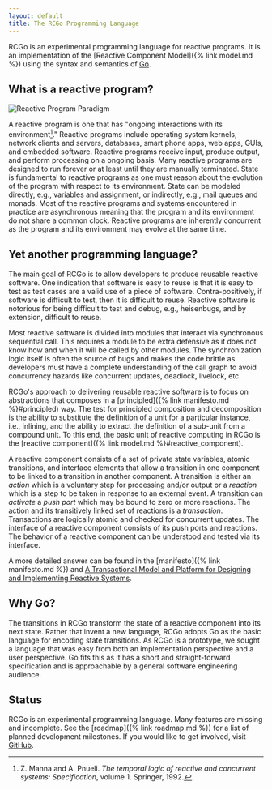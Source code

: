 ```yaml
---
layout: default
title: The RCGo Programming Language
---
```


RCGo is an experimental programming language for reactive programs.
It is an implementation of the [Reactive Component Model]({% link model.md %}) using the syntax and semantics of [Go](https://golang.org).

## What is a reactive program? ##

![Reactive Program Paradigm](/figures/reactive_program_paradigm.svg)

A reactive program is one that has "ongoing interactions with its environment[^1]."
Reactive programs include operating system kernels, network clients and servers, databases, smart phone apps, web apps, GUIs, and embedded software.
Reactive programs receive input, produce output, and perform processing on a ongoing basis.
Many reactive programs are designed to run forever or at least until they are manually terminated.
State is fundamental to reactive programs as one must reason about the evolution of the program with respect to its environment.
State can be modeled directly, e.g., variables and assignment, or indirectly, e.g., mail queues and monads.
Most of the reactive programs and systems encountered in practice are asynchronous meaning that the program and its environment do not share a common clock.
Reactive programs are inherently concurrent as the program and its environment may evolve at the same time.

## Yet another programming language? ##

The main goal of RCGo is to allow developers to produce reusable reactive software.
One indication that software is easy to reuse is that it is easy to test as test cases are a valid use of a piece of software.
Contra-positively, if software is difficult to test, then it is difficult to reuse.
Reactive software is notorious for being difficult to test and debug, e.g., heisenbugs, and by extension, difficult to reuse.

Most reactive software is divided into modules that interact via synchronous sequential call.
This requires a module to be extra defensive as it does not know how and when it will be called by other modules.
The synchronization logic itself is often the source of bugs and makes the code brittle as developers must have a complete understanding of the call graph to avoid concurrency hazards like concurrent updates, deadlock, livelock, etc.

RCGo's approach to delivering reusable reactive software is to focus on abstractions that composes in a [principled]({% link manifesto.md %}#principled) way.
The test for principled composition and decomposition is the ability to substitute the definition of a unit for a particular instance, i.e., inlining, and the ability to extract the definition of a sub-unit from a compound unit.
To this end, the basic unit of reactive computing in RCGo is the [reactive component]({% link model.md %}#reactive_component).

A reactive component consists of a set of private state variables, atomic transitions, and interface elements that allow a transition in one component to be linked to a transition in another component.
A transition is either an *action* which is a voluntary step for processing and/or output or a *reaction* which is a step to be taken in response to an external event.
A transition can *activate* a *push port* which may be bound to zero or more reactions.
The action and its transitively linked set of reactions is a *transaction*.
Transactions are logically atomic and checked for concurrent updates.
The interface of a reactive component consists of its push ports and reactions.
The behavior of a reactive component can be understood and tested via its interface.

A more detailed answer can be found in the [manifesto]({% link manifesto.md %}) and [A Transactional Model and Platform for Designing and Implementing Reactive Systems](/rcdissertation.pdf).

## Why Go? ##

The transitions in RCGo transform the state of a reactive component into its next state.
Rather that invent a new language, RCGo adopts Go as the basic language for encoding state transitions.
As RCGo is a prototype, we sought a language that was easy from both an implementation perspective and a user perspective.
Go fits this as it has a short and straight-forward specification and is approachable by a general software engineering audience.

## Status ##

RCGo is an experimental programming language.
Many features are missing and incomplete.
See the [roadmap]({% link roadmap.md %}) for a list of planned development milestones.
If you would like to get involved, visit [GitHub](https://github.com/jrw972/rcgo).

[^1]: Z. Manna and A. Pnueli. *The temporal logic of reactive and concurrent systems: Specification*, volume 1. Springer, 1992.
